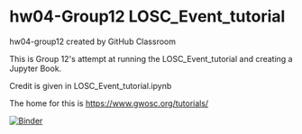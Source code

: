 # hw04-Group12 LOSC_Event_tutorial
hw04-group12 created by GitHub Classroom

This is Group 12's attempt at running the LOSC_Event_tutorial and creating a Jupyter Book.

Credit is given in LOSC_Event_tutorial.ipynb

The home for this is https://www.gwosc.org/tutorials/

[![Binder](https://mybinder.org/badge_logo.svg)](https://mybinder.org/v2/gh/UCB-stat-159-s23/hw04-Group12/HEAD)
